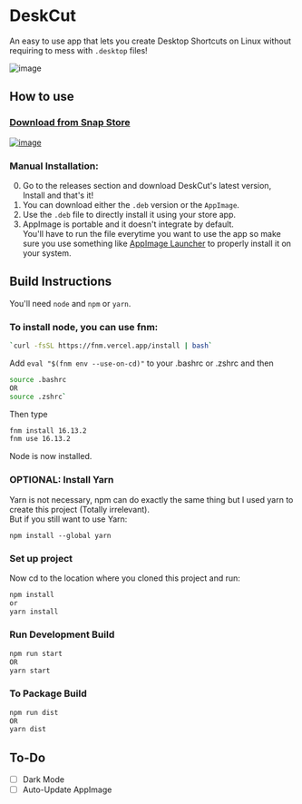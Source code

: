# DeskCut
An easy to use app that lets you create Desktop Shortcuts on Linux without requiring to mess with `.desktop` files!

![image](https://user-images.githubusercontent.com/25067102/152531646-1988e573-bd4d-495b-8d63-de00a3905c29.png)

## How to use
### <a href="https://snapcraft.io/deskcut" target="_blank">Download from Snap Store</a>
<a href="https://snapcraft.io/deskcut">![image](https://user-images.githubusercontent.com/25067102/152558710-383c7826-3f35-4820-a175-1032dde11d29.png)</a>

### Manual Installation:

0. Go to the releases section and download DeskCut's latest version, Install and that's it!   
1. You can download either the `.deb` version or the `AppImage`.   
2. Use the `.deb` file to directly install it using your store app.   
3. AppImage is portable and it doesn't integrate by default.   
You'll have to run the file everytime you want to use the app so make sure you use something like <a href="https://github.com/TheAssassin/AppImageLauncher/releases/" target="_blank">AppImage Launcher</a> to properly install it on your system. 

## Build Instructions

You'll need `node` and `npm` or `yarn`.
### To install node, you can use fnm:
```bash
`curl -fsSL https://fnm.vercel.app/install | bash`   
```
Add `eval "$(fnm env --use-on-cd)"` to your .bashrc or .zshrc and then   
```bash
source .bashrc
OR
source .zshrc`
```
Then type
```bash
fnm install 16.13.2
fnm use 16.13.2
```
Node is now installed.

### OPTIONAL: Install Yarn
Yarn is not necessary, npm can do exactly the same thing but I used yarn to create this project (Totally irrelevant).   
But if you still want to use Yarn:   
```
npm install --global yarn
```
### Set up project
Now cd to the location where you cloned this project and run:   
```bash
npm install
or
yarn install
```

### Run Development Build
```bash
npm run start
OR
yarn start
```

### To Package Build
```bash
npm run dist
OR
yarn dist
```

## To-Do

- [ ] Dark Mode
- [ ] Auto-Update AppImage
